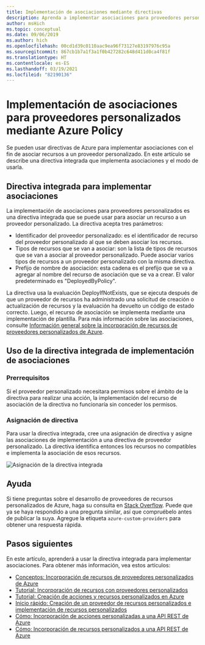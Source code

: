 ```yaml
---
title: Implementación de asociaciones mediante directivas
description: Aprenda a implementar asociaciones para proveedores personalizados mediante el servicio Azure Policy.
author: msHich
ms.topic: conceptual
ms.date: 09/06/2019
ms.author: hich
ms.openlocfilehash: 00cd1d39c0110aac9ea96f73127e83197976c95a
ms.sourcegitcommit: 867cb1b7a1f3a1f0b427282c648d411d0ca4f81f
ms.translationtype: HT
ms.contentlocale: es-ES
ms.lasthandoff: 03/19/2021
ms.locfileid: "82190136"
---
```

# <a name="deploy-associations-for-a-custom-provider-using-azure-policy"></a>Implementación de asociaciones para proveedores personalizados mediante Azure Policy

Se pueden usar directivas de Azure para implementar asociaciones con el fin de asociar recursos a un proveedor personalizado. En este artículo se describe una directiva integrada que implementa asociaciones y el modo de usarla.

## <a name="built-in-policy-to-deploy-associations"></a>Directiva integrada para implementar asociaciones

La implementación de asociaciones para proveedores personalizados es una directiva integrada que se puede usar para asociar un recurso a un proveedor personalizado. La directiva acepta tres parámetros:

- Identificador del proveedor personalizado: es el identificador de recurso del proveedor personalizado al que se deben asociar los recursos.
- Tipos de recursos que se van a asociar: son la lista de tipos de recursos que se van a asociar al proveedor personalizado. Puede asociar varios tipos de recursos a un proveedor personalizado con la misma directiva.
- Prefijo de nombre de asociación: esta cadena es el prefijo que se va a agregar al nombre del recurso de asociación que se va a crear. El valor predeterminado es "DeployedByPolicy".

La directiva usa la evaluación DeployIfNotExists, que se ejecuta después de que un proveedor de recursos ha administrado una solicitud de creación o actualización de recursos y la evaluación ha devuelto un código de estado correcto. Luego, el recurso de asociación se implementa mediante una implementación de plantilla.
Para más información sobre las asociaciones, consulte [Información general sobre la incorporación de recursos de proveedores personalizados de Azure](./concepts-resource-onboarding.md).

## <a name="how-to-use-the-deploy-associations-built-in-policy"></a>Uso de la directiva integrada de implementación de asociaciones 

### <a name="prerequisites"></a>Prerrequisitos
Si el proveedor personalizado necesitara permisos sobre el ámbito de la directiva para realizar una acción, la implementación del recurso de asociación de la directiva no funcionaría sin conceder los permisos.

### <a name="policy-assignment"></a>Asignación de directiva
Para usar la directiva integrada, cree una asignación de directiva y asigne las asociaciones de implementación a una directiva de proveedor personalizado. La directiva identifica entonces los recursos no compatibles e implementa la asociación de esos recursos.

![Asignación de la directiva integrada](media/concepts-built-in-policy/assign-builtin-policy-customprovider.png)

## <a name="getting-help"></a>Ayuda

Si tiene preguntas sobre el desarrollo de proveedores de recursos personalizados de Azure, haga su consulta en [Stack Overflow](https://stackoverflow.com/questions/tagged/azure-custom-providers). Puede que ya se haya respondido a una pregunta similar, así que compruébelo antes de publicar la suya. Agregue la etiqueta ```azure-custom-providers``` para obtener una respuesta rápida.

## <a name="next-steps"></a>Pasos siguientes

En este artículo, aprenderá a usar la directiva integrada para implementar asociaciones. Para obtener más información, vea estos artículos:

- [Conceptos: Incorporación de recursos de proveedores personalizados de Azure](./concepts-resource-onboarding.md)
- [Tutorial: Incorporación de recursos con proveedores personalizados](./tutorial-resource-onboarding.md)
- [Tutorial: Creación de acciones y recursos personalizados en Azure](./tutorial-get-started-with-custom-providers.md)
- [Inicio rápido: Creación de un proveedor de recursos personalizados e implementación de recursos personalizados](./create-custom-provider.md)
- [Cómo: Incorporación de acciones personalizadas a una API REST de Azure](./custom-providers-action-endpoint-how-to.md)
- [Cómo: Incorporación de recursos personalizados a una API REST de Azure](./custom-providers-resources-endpoint-how-to.md)
